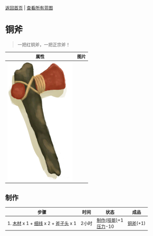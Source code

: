 [返回首页](index.md)   |  [查看所有蓝图](blueprint.md)
# 铜斧  
> 一把红铜斧，一把正宗斧！  
  
  属性  |   图片   
 ----  |  ----:   
   |  ![](Sprite/CopperAxe.png)   
  
## 制作  
步骤  |  时间  |  状态  |  成品  
----  |  ----  |  ----  |  ----  
1. [木材](Wood.md) x 1 + [细线](CordFiber.md) x 2 + [斧子头](AxeHead.md) x 1  |  2小时  |  [制作(技能)](Skill_Crafting.md)+1<br>[压力](Stress.md)-10  |  [铜斧](AxeCopper.md)(+1)  
